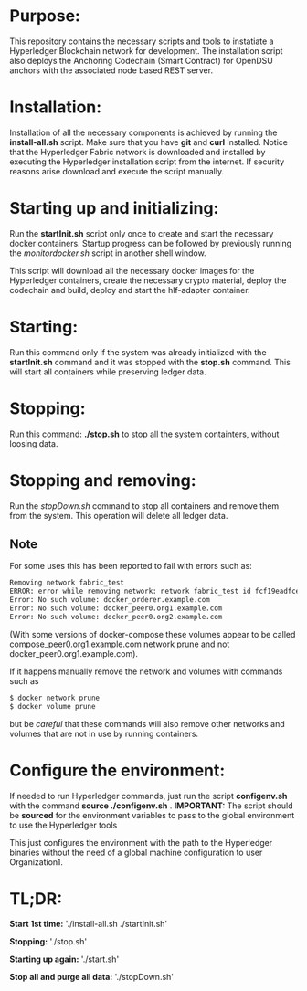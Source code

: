 ﻿# Purpose:

This repository contains the necessary scripts and tools to instatiate a Hyperledger Blockchain network for development.
The installation script also deploys the Anchoring Codechain (Smart Contract) for OpenDSU anchors with the associated node based REST server.

# Installation:

Installation of all the necessary components is achieved by running the **install-all.sh** script. Make sure that you have **git** and **curl** installed.
Notice that the Hyperledger Fabric network is downloaded and installed by executing the Hyperledger installation script from the internet. If security reasons arise download and execute the script manually.

# Starting up and initializing:

Run the **startInit.sh** script only once to create and start the necessary docker containers.
Startup progress can be followed by previously running the *monitordocker.sh* script in another shell window.

This script will download all the necessary docker images for the Hyperledger containers, create the necessary crypto material, deploy the codechain and build, deploy and start the hlf-adapter container.

# Starting:

Run this command only if the system was already initialized with the **startInit.sh** command and it was stopped with the **stop.sh** command. This will start all containers while preserving ledger data.

# Stopping:

Run this command: **./stop.sh** to stop all the system containters, without loosing data.

# Stopping and removing:

Run the *stopDown.sh* command to stop all containers and remove them from the system. This operation will delete all ledger data.

## Note

For some uses this has been reported to fail with errors such as:
```txt
Removing network fabric_test
ERROR: error while removing network: network fabric_test id fcf19eadfcea1635308b69394e3eea32dbf42171c9abb48948a2b386c4325030 has active endpoints
Error: No such volume: docker_orderer.example.com
Error: No such volume: docker_peer0.org1.example.com
Error: No such volume: docker_peer0.org2.example.com
```
(With some versions of docker-compose these volumes appear to be called
compose_peer0.org1.example.com network prune and not docker_peer0.org1.example.com).

If it happens manually remove the network and volumes with commands such as 
```sh
$ docker network prune
$ docker volume prune
```
but be *careful* that these commands will also remove other networks
and volumes that are not in use by running containers.

# Configure the environment:

If needed to run Hyperledger commands, just run the script **configenv.sh** with the command **source ./configenv.sh** . **IMPORTANT:** The script should be **sourced** for the environment variables to pass to the global environment to use the Hyperledger tools

This just configures the environment with the path to the Hyperledger binaries without the need of a global machine configuration to user Organization1.

# TL;DR:

**Start 1st time:**
 './install-all.sh
./startInit.sh'

**Stopping:**
 './stop.sh'

**Starting up again:**
 './start.sh'

**Stop all and purge all data:**
 './stopDown.sh'
